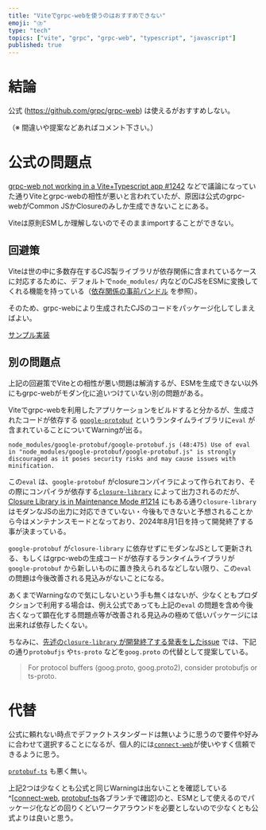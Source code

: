 ```yaml
---
title: "Viteでgrpc-webを使うのはおすすめできない"
emoji: "⛈️"
type: "tech"
topics: ["vite", "grpc", "grpc-web", "typescript", "javascript"]
published: true
---
```


# 結論

公式 (https://github.com/grpc/grpc-web) は使えるがおすすめしない。

（※ 間違いや提案などあればコメント下さい。）

# 公式の問題点

[grpc-web not working in a Vite+Typescript app #1242](https://github.com/grpc/grpc-web/issues/1242) などで議論になっていた通りViteとgrpc-webの相性が悪いと言われていたが、原因は公式のgrpc-webがCommon JSかClosureのみしか生成できないことにある。

Viteは原則ESMしか理解しないのでそのままimportすることができない。

## 回避策

Viteは世の中に多数存在するCJS製ライブラリが依存関係に含まれているケースに対応するために、デフォルトで`node_modules/` 内などのCJSをESMに変換してくれる機能を持っている（[依存関係の事前バンドル](https://ja.vitejs.dev/guide/dep-pre-bundling#%E4%BE%9D%E5%AD%98%E9%96%A2%E4%BF%82%E3%81%AE%E4%BA%8B%E5%89%8D%E3%83%8F%E3%82%99%E3%83%B3%E3%83%88%E3%82%99%E3%83%AB) を参照）。

そのため、grpc-webにより生成されたCJSのコードをパッケージ化してしまえばよい。

[サンプル実装](https://github.com/a2not/vite-grpc-web)

## 別の問題点

上記の回避策でViteとの相性が悪い問題は解消するが、ESMを生成できない以外にもgrpc-webがモダン化に追いつけていない別の問題がある。

Viteでgrpc-webを利用したアプリケーションをビルドすると分かるが、生成されたコードが依存する [`google-protobuf`](https://www.npmjs.com/package/google-protobuf) というランタイムライブラリに`eval` が含まれていることについてWarningが出る。

```
node_modules/google-protobuf/google-protobuf.js (48:475) Use of eval in "node_modules/google-protobuf/google-protobuf.js" is strongly discouraged as it poses security risks and may cause issues with minification.
```

この`eval` は、`google-protobuf` がclosureコンパイラによって作られており、その際にコンパイラが依存する[`closure-library`](https://github.com/google/closure-library/tree/master) によって出力されるのだが、[Closure Library is in Maintenance Mode #1214](https://github.com/google/closure-library/issues/1214) にもある通り`closure-library` はモダンなJSの出力に対応できていない・今後もできないと予想されることから今はメンテナンスモードとなっており、2024年8月1日を持って開発終了する事が決まっている。

`google-protobuf` が`closure-library` に依存せずにモダンなJSとして更新される、もしくはgrpc-webの生成コードが依存するランタイムライブラリが`google-protobuf` から新しいものに置き換えられるなどしない限り、この`eval` の問題は今後改善される見込みがないことになる。

あくまでWarningなので気にしないという手も無くはないが、少なくともプロダクションで利用する場合は、例え公式であっても上記の`eval` の問題を含め今後古くなって顕在化する問題点等が改善される見込みの極めて低いパッケージには出来れば依存したくない。

ちなみに、[先述の`closure-library` が開発終了する発表をしたissue](https://github.com/google/closure-library/issues/1214#issue-1973000284) では、下記の通り`protobufjs` や`ts-proto` などを`goog.proto` の代替として提案している。

> For protocol buffers (goog.proto, goog.proto2), consider protobufjs or ts-proto.

# 代替

公式に頼れない時点でデファクトスタンダードは無いように思うので要件や好みに合わせて選択することになるが、個人的には[`connect-web`](https://www.npmjs.com/package/@connectrpc/connect-web)が使いやすく信頼できるように思う。

[`protobuf-ts`](https://github.com/timostamm/protobuf-ts) も悪く無い。

上記2つは少なくとも公式と同じWarningは出ないことを確認している^[[connect-web](https://github.com/a2not/vite-grpc-web/tree/connect-web), [protobuf-ts](https://github.com/a2not/vite-grpc-web/tree/protobuf-ts)各ブランチで確認]のと、ESMとして使えるのでパッケージ化などの回りくどいワークアラウンドを必要としないので少なくとも公式よりは良いと思う。

